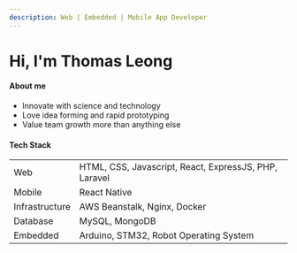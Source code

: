 ```yaml
---
description: Web | Embedded | Mobile App Developer
---
```


# Hi, I'm Thomas Leong

#### About me

* Innovate with science and technology
* Love idea forming and rapid prototyping
* Value team growth more than anything else

#### Tech Stack

|  |  |
| :--- | :--- |
| Web | HTML, CSS, Javascript, React, ExpressJS, PHP, Laravel |
| Mobile | React Native |
| Infrastructure | AWS Beanstalk, Nginx, Docker |
| Database | MySQL, MongoDB |
| Embedded | Arduino, STM32, Robot Operating System |



